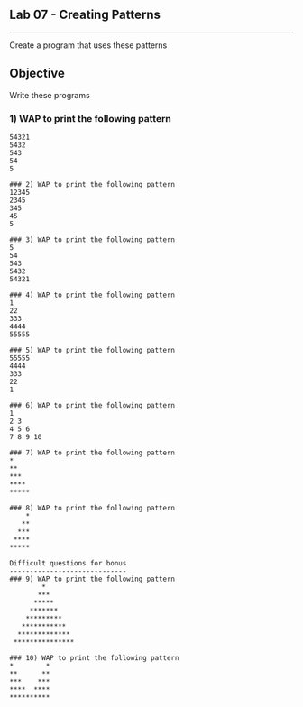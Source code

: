 ## Lab 07 - Creating Patterns
___

Create a program that uses these patterns

## Objective

Write these programs


### 1) WAP to print the following pattern
```
54321
5432
543
54
5

### 2) WAP to print the following pattern
12345
2345
345
45
5

### 3) WAP to print the following pattern
5
54
543
5432
54321

### 4) WAP to print the following pattern
1
22
333
4444
55555

### 5) WAP to print the following pattern
55555
4444
333
22
1

### 6) WAP to print the following pattern
1
2 3
4 5 6
7 8 9 10

### 7) WAP to print the following pattern
*
**
***
****
*****

### 8) WAP to print the following pattern
    *
   **
  ***
 ****
*****

Difficult questions for bonus
-----------------------------
### 9) WAP to print the following pattern
        *
       ***
      *****
     *******
    *********
   ***********
  *************
 ***************

### 10) WAP to print the following pattern
*        *
**      **
***    ***
****  ****
********** 
```
